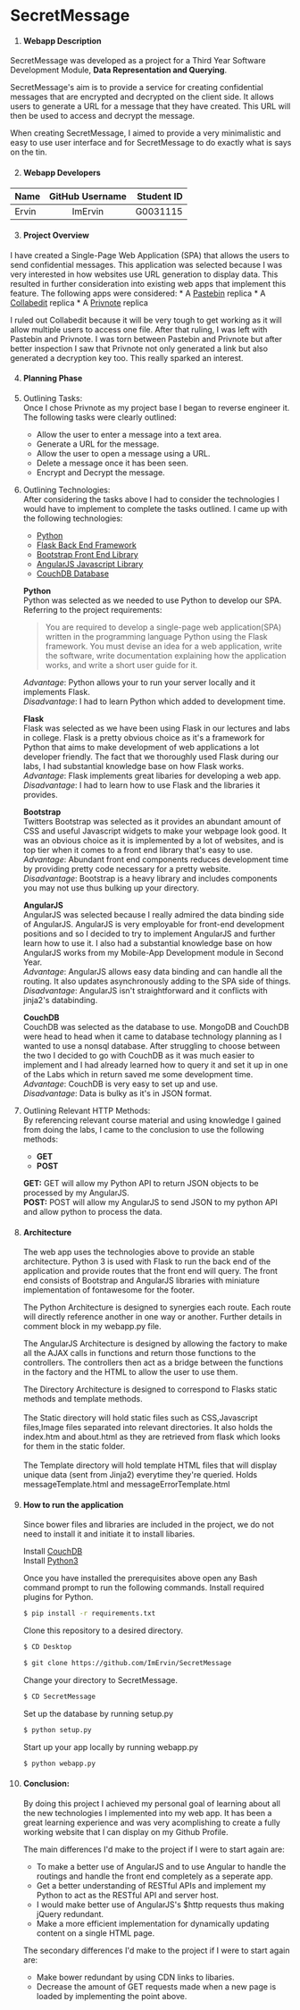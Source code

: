 # SecretMessage
1. #### Webapp Description
  SecretMessage was developed as a project for a Third Year Software Development Module, **Data Representation and Querying**.

  SecretMessage's aim is to provide a service for creating confidential messages that are encrypted and decrypted on the client side. 
  It allows users to generate a URL for a message that they have created. This URL will then be used to access and decrypt 
  the message.
  
  When creating SecretMessage, I aimed to provide a very minimalistic and easy to use user interface and for SecretMessage to do exactly what is says on the tin.

2. #### Webapp Developers
  | Name          | GitHub Username | Student ID  |
  | ------------- |:-------------:| -----:|
  | Ervin      | ImErvin | G0031115 |

3. #### Project Overview
  I have created a Single-Page Web Application (SPA) that allows the users to send confidential messages. This application was selected
  because I was very interested in how websites use URL generation to display data. This resulted in further consideration
  into existing web apps that implement this feature. The following apps were considered:
    * A [Pastebin](http://pastebin.com/) replica
    * A [Collabedit](http://collabedit.com/) replica
    * A [Privnote](http://privnote.com/) replica
    
  I ruled out Collabedit because it will be very tough to get working as it will allow multiple users to access one file. After that
  ruling, I was left with Pastebin and Privnote. I was torn between Pastebin and Privnote but after better inspection I saw that
  Privnote not only generated a link but also generated a decryption key too. This really sparked an interest.
  
4. #### Planning Phase
  1. Outlining Tasks:<br />
      Once I chose Privnote as my project base I began to reverse engineer it. The following tasks were clearly outlined:
        * Allow the user to enter a message into a text area.
        * Generate a URL for the message.
        * Allow the user to open a message using a URL.
        * Delete a message once it has been seen.
        * Encrypt and Decrypt the message.
  
  2. Outlining Technologies:<br />
      After considering the tasks above I had to consider the technologies I would have to implement to complete the tasks outlined. I came up with the following technologies:
        * [Python](https://www.python.org/)
        * [Flask Back End Framework](http://flask.pocoo.org/)
        * [Bootstrap Front End Library](http://getbootstrap.com/)
        * [AngularJS Javascript Library](https://angularjs.org)
        * [CouchDB Database](http://couchdb.apache.org/)
      
      **Python**<br/>
      Python was selected as we needed to use Python to develop our SPA.
      Referring to the project requirements:<br/>
      >You are required to develop a single-page web application(SPA) written
        in the programming language Python using the Flask framework.
        You must devise an idea for a web application, write the software, write
        documentation explaining how the application works, and write a short user
        guide for it.
      
      *Advantage*: Python allows your to run your server locally and it implements Flask.<br />
      *Disadvantage*: I had to learn Python which added to development time.
       
      **Flask**<br/>
      Flask was selected as we have been using Flask in our lectures and labs in college.
      Flask is a pretty obvious choice as it's a framework for Python that aims to make
      development of web applications a lot developer friendly. The fact that we thoroughly
      used Flask during our labs, I had substantial knowledge base on how Flask works.<br />
      *Advantage*: Flask implements great libaries for developing a web app.<br />
      *Disadvantage*: I had to learn how to use Flask and the libraries it provides.
      
      **Bootstrap**<br/>
      Twitters Bootstrap was selected as it provides an abundant amount of CSS and useful Javascript widgets
      to make your webpage look good. It was an obvious choice as it is implemented by a lot of websites,
      and is top tier when it comes to a front end library that's easy to use.<br />
      *Advantage*: Abundant front end components reduces development time by providing pretty code necessary for a pretty website.<br />
      *Disadvantage*: Bootstrap is a heavy library and includes components you may not use thus bulking up your directory.
      
      **AngularJS**<br />
      AngularJS was selected because I really admired the data binding side of AngularJS. AngularJS is very
      employable for front-end development positions and so I decided to try to implement AngularJS and further
      learn how to use it. I also had a substantial knowledge base on how AngularJS works from my Mobile-App
      Development module in Second Year.<br />
      *Advantage*: AngularJS allows easy data binding and can handle all the routing. It also updates asynchronously adding 
      to the SPA side of things.<br />
      *Disadvantage*: AngularJS isn't straightforward and it conflicts with jinja2's databinding.
      
      **CouchDB**<br />
      CouchDB was selected as the database to use. MongoDB and CouchDB were head to head when it came to
      database technology planning as I wanted to use a nonsql database. After struggling to choose between the
      two I decided to go with CouchDB as it was much easier to implement and I had already learned how to query it and
      set it up in one of the Labs which in return saved me some development time.<br />
      *Advantage*: CouchDB is very easy to set up and use.<br />
      *Disadvantage*: Data is bulky as it's in JSON format.
      
  3. Outlining Relevant HTTP Methods:<br/>
      By referencing relevant course material and using knowledge I gained from doing the labs, I came to the
      conclusion to use the following methods:
        * **GET**
        * **POST**
      
      **GET:**
       GET will allow my Python API to return JSON objects to be processed by my AngularJS.<br/>
      **POST:**
       POST will allow my AngularJS to send JSON to my python API and allow python to process the data.

5. #### Architecture
    The web app uses the technologies above to provide an stable architecture. Python 3 is used with Flask to run the back end of the application
    and provide routes that the front end will query. The front end consists of Bootstrap and AngularJS libraries with miniature implementation
    of fontawesome for the footer.
    
    The Python Architecture is designed to synergies each route. Each route will directly reference another in one way or another. Further
    details in comment block in my webapp.py file.
    
    The AngularJS Architecture is designed by allowing the factory to make all the AJAX calls in functions and return those functions to the controllers.
    The controllers then act as a bridge between the functions in the factory and the HTML to allow the user to use them.
    
    The Directory Architecture is designed to correspond to Flasks static methods and template methods.<br/><br/>
    The Static directory will hold static files such as CSS,Javascript files,Image files separated into relevant directories. It also holds the index.htm 
    and about.html as they are retrieved from flask which
    looks for them in the static folder.<br/><br/>
    The Template directory will hold template HTML files that will display unique data (sent from Jinja2) everytime they're queried. Holds messageTemplate.html and messageErrorTemplate.html

6. #### How to run the application
    Since bower files and libraries are included in the project, we do not need to install it and initiate it to install libaries.
    
    Install [CouchDB](http://couchdb.apache.org/)<br />
    Install [Python3](https://www.python.org/download/releases/3.0/)
    
    Once you have installed the prerequisites above open any Bash command prompt to run the following commands.
    Install required plugins for Python.
    ```bash
    $ pip install -r requirements.txt
    ```
    
    Clone this repository to a desired directory.
    ```bash
    $ CD Desktop
    
    $ git clone https://github.com/ImErvin/SecretMessage 
    ```
    Change your directory to SecretMessage.
    ```bash
    $ CD SecretMessage
    ```
    Set up the database by running setup.py
    ```bash
    $ python setup.py
    ```
    Start up your app locally by running webapp.py
    ```bash
    $ python webapp.py
    ```
7. #### Conclusion:
    By doing this project I achieved my personal goal of learning about all the new technologies I implemented into my web app. It has been a great learning experience and was very acomplishing to create a fully working website that I can display on my Github Profile.
    
    The main differences I'd make to the project if I were to start again are:
     * To make a better use of AngularJS and to use Angular to handle the routings and handle the front end completely as a seperate app.
     * Get a better understanding of RESTful APIs and implement my Python to act as the RESTful API and server host.
     * I would make better use of AngularJS's $http requests thus making jQuery redundant.
     * Make a more efficient implementation for dynamically updating content on a single HTML page.
    
    The secondary differences I'd make to the project if I were to start again are:
      * Make bower redundant by using CDN links to libaries.
      * Decrease the amount of GET requests made when a new page is loaded by implementing the point above.
    

